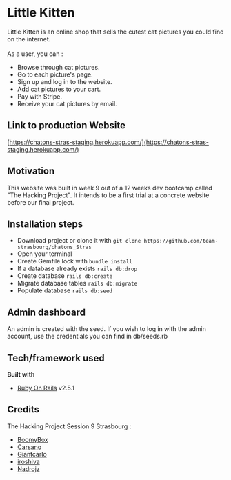 # Little Kitten

Little Kitten is an online shop that sells the cutest cat pictures you could find on the internet.<br /><br />
As a user, you can :
- Browse through cat pictures.
- Go to each picture's page.
- Sign up and log in to the website.
- Add cat pictures to your cart.
- Pay with Stripe.
- Receive your cat pictures by email.

## Link to production Website

[https://chatons-stras-staging.herokuapp.com/](https://chatons-stras-staging.herokuapp.com/)

## Motivation

This website was built in week 9 out of a 12 weeks dev bootcamp called "The Hacking Project".
It intends to be a first trial at a concrete website before our final project.

## Installation steps

- Download project or clone it with ```git clone https://github.com/team-strasbourg/chatons_Stras```
- Open your terminal
- Create Gemfile.lock with ```bundle install```
- If a database already exists ```rails db:drop```
- Create database ```rails db:create```
- Migrate database tables ```rails db:migrate```
- Populate database ```rails db:seed```

## Admin dashboard

An admin is created with the seed. If you wish to log in with the admin account, use the credentials you can find in db/seeds.rb

## Tech/framework used

<b>Built with</b>
- [Ruby On Rails](https://rubyonrails.org/) v2.5.1

## Credits

The Hacking Project Session 9 Strasbourg :
- [BoomyBox](https://github.com/Boomybox)
- [Carsano](https://github.com/Carsano)
- [Giantcarlo](https://github.com/Giantcarlo)
- [iroshiva](https://github.com/iroshiva)
- [Nadrojz](https://github.com/Nadrojz)
